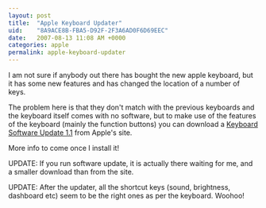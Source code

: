 ```yaml
---
layout: post
title:  "Apple Keyboard Updater"
uid:	"8A9ACE8B-FBA5-D92F-2F3A6AD0F6D69EEC"
date:   2007-08-13 11:08 AM +0000
categories: apple
permalink: apple-keyboard-updater
---
```

I am not sure if anybody out there has bought the new apple keyboard, but it has some new features and has changed the location of a number of keys. 

The problem here is that they don't match with the previous keyboards and the keyboard itself comes with no software, but to make use of the features of the keyboard (mainly the function buttons) you can download a <a href="http://www.apple.com/support/downloads/keyboardsoftwareupdate11.html">Keyboard Software Update 1.1</a> from Apple's site.

More info to come once I install it!

UPDATE: If you run software update, it is actually there waiting for me, and a smaller download than from the site.

UPDATE: After the updater, all the shortcut keys (sound, brightness, dashboard etc) seem to be the right ones as per the keyboard. Woohoo!
